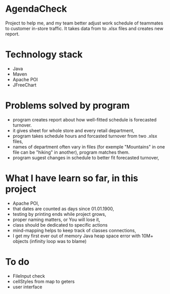 # AgendaCheck
Project to help me, and my team better adjust work schedule of teammates to customer in-store traffic.
It takes data from to .xlsx files and creates new report.

# Technology stack

- Java
- Maven
- Apache POI
- JFreeChart

# Problems solved by program

- program creates report about how well-fitted schedule is forecasted turnover.
- it gives sheet for whole store and every retail department,
- program takes schedule hours and forcasted turnover from two .xlsx files,
- names of department often vary in files (for exemple "Mountains" in one file can be "hiking" in another), program matches them.
- program sugest changes in schedule to better fit forecasted turnover,

# What I have learn so far, in this project

- Apache POI,
- that dates are counted as days since 01.01.1900,
- testing by printing ends while project grows,
- proper naming matters, or You will lose it,
- class should be dedicated to specific actions
- mind-mapping helps to keep track of classes connections, 
- I get my first ever out of memory Java heap space error with 10M+ objects (infinity loop was to blame)

# To do

- FileInput check
- cellStyles from map to geters
- user interface 
